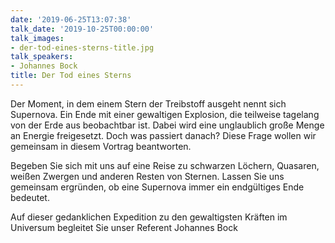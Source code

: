 ```yaml
---
date: '2019-06-25T13:07:38'
talk_date: '2019-10-25T00:00:00'
talk_images:
- der-tod-eines-sterns-title.jpg
talk_speakers:
- Johannes Bock
title: Der Tod eines Sterns
---
```

Der Moment, in dem einem Stern der Treibstoff ausgeht nennt sich Supernova. Ein Ende mit einer gewaltigen Explosion, die teilweise tagelang von der Erde aus beobachtbar ist. Dabei wird eine unglaublich große Menge an Energie freigesetzt. Doch was passiert danach? Diese Frage wollen wir gemeinsam in diesem Vortrag beantworten.

Begeben Sie sich mit uns auf eine Reise zu schwarzen Löchern, Quasaren, weißen Zwergen und anderen Resten von Sternen. Lassen Sie uns gemeinsam ergründen, ob eine Supernova immer ein endgültiges Ende bedeutet.



Auf dieser gedanklichen Expedition zu den gewaltigsten Kräften im Universum begleitet Sie unser Referent Johannes Bock

